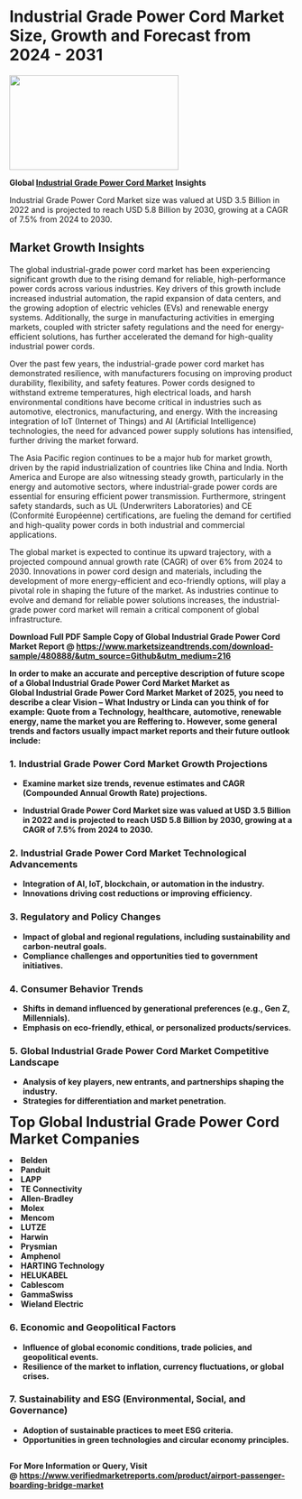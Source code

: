 <H1>Industrial Grade Power Cord Market Size, Growth and Forecast from 2024 - 2031</H1><img class="aligncenter size-medium wp-image-584254" src="https://thirdeyenews.in/wp-content/uploads/2024/09/Global-Market-Research-300x168.jpeg" alt="" width="300" height="168" /><p><strong>Global&nbsp;<a href="https://www.marketsizeandtrends.com/download-sample/480888/&amp;utm_source=Github&utm_medium=216">Industrial Grade Power Cord Market</a> Insights</strong></p><p>Industrial Grade Power Cord Market size was valued at USD 3.5 Billion in 2022 and is projected to reach USD 5.8 Billion by 2030, growing at a CAGR of 7.5% from 2024 to 2030.</p><p><h2>Market Growth Insights</h2> <p>The global industrial-grade power cord market has been experiencing significant growth due to the rising demand for reliable, high-performance power cords across various industries. Key drivers of this growth include increased industrial automation, the rapid expansion of data centers, and the growing adoption of electric vehicles (EVs) and renewable energy systems. Additionally, the surge in manufacturing activities in emerging markets, coupled with stricter safety regulations and the need for energy-efficient solutions, has further accelerated the demand for high-quality industrial power cords.</p> <p><strong></strong></p> <p>Over the past few years, the industrial-grade power cord market has demonstrated resilience, with manufacturers focusing on improving product durability, flexibility, and safety features. Power cords designed to withstand extreme temperatures, high electrical loads, and harsh environmental conditions have become critical in industries such as automotive, electronics, manufacturing, and energy. With the increasing integration of IoT (Internet of Things) and AI (Artificial Intelligence) technologies, the need for advanced power supply solutions has intensified, further driving the market forward.</p> <p>The Asia Pacific region continues to be a major hub for market growth, driven by the rapid industrialization of countries like China and India. North America and Europe are also witnessing steady growth, particularly in the energy and automotive sectors, where industrial-grade power cords are essential for ensuring efficient power transmission. Furthermore, stringent safety standards, such as UL (Underwriters Laboratories) and CE (Conformité Européenne) certifications, are fueling the demand for certified and high-quality power cords in both industrial and commercial applications.</p> <p>The global market is expected to continue its upward trajectory, with a projected compound annual growth rate (CAGR) of over 6% from 2024 to 2030. Innovations in power cord design and materials, including the development of more energy-efficient and eco-friendly options, will play a pivotal role in shaping the future of the market. As industries continue to evolve and demand for reliable power solutions increases, the industrial-grade power cord market will remain a critical component of global infrastructure.</p> <p><strong></p><p><span class=""><strong>Download Full PDF Sample Copy of Global Industrial Grade Power Cord Market Report</strong> @ <a href="https://www.marketsizeandtrends.com/download-sample/480888/&amp;utm_source=Github&utm_medium=216" target="_blank">https://www.marketsizeandtrends.com/download-sample/480888/&amp;utm_source=Github&utm_medium=216</a></span></p><p>In order to make an accurate and perceptive description of future scope of a Global&nbsp;Industrial Grade Power Cord Market Market as Global&nbsp;Industrial Grade Power Cord Market Market of 2025, you need to describe a clear Vision &ndash; What Industry or Linda can you think of for example: Quote from a Technology, healthcare, automotive, renewable energy, name the market you are Reffering to. However, some general trends and factors usually impact market reports and their future outlook include:</p><h3>1.&nbsp;<strong>Industrial Grade Power Cord Market Growth Projections</strong></h3><ul><li>Examine market size trends, revenue estimates and CAGR (Compounded Annual Growth Rate) projections.</li><li><p>Industrial Grade Power Cord Market size was valued at USD 3.5 Billion in 2022 and is projected to reach USD 5.8 Billion by 2030, growing at a CAGR of 7.5% from 2024 to 2030.</p></li></ul><h3>2.&nbsp;<strong>Industrial Grade Power Cord Market Technological Advancements</strong></h3><ul><li>Integration of AI, IoT, blockchain, or automation in the industry.</li><li>Innovations driving cost reductions or improving efficiency.</li></ul><h3>3.&nbsp;<strong>Regulatory and Policy Changes</strong></h3><ul><li>Impact of global and regional regulations, including sustainability and carbon-neutral goals.</li><li>Compliance challenges and opportunities tied to government initiatives.</li></ul><h3>4.&nbsp;<strong>Consumer Behavior Trends</strong></h3><ul><li>Shifts in demand influenced by generational preferences (e.g., Gen Z, Millennials).</li><li>Emphasis on eco-friendly, ethical, or personalized products/services.</li></ul><h3>5.&nbsp;<strong>Global Industrial Grade Power Cord Market Competitive Landscape</strong></h3><ul><li>Analysis of key players, new entrants, and partnerships shaping the industry.</li><li>Strategies for differentiation and market penetration.</li></ul><p data-pm-slice="1 1 []"><span style="color: inherit; font-family: inherit; font-size: 25px;">Top Global Industrial Grade Power Cord Market Companies</span></p><div class="" data-test-id=""><p><li>Belden</li><li> Panduit</li><li> LAPP</li><li> TE Connectivity</li><li> Allen-Bradley</li><li> Molex</li><li> Mencom</li><li> LUTZE</li><li> Harwin</li><li> Prysmian</li><li> Amphenol</li><li> HARTING Technology</li><li> HELUKABEL</li><li> Cablescom</li><li> GammaSwiss</li><li> Wieland Electric</li></p></div><h3>6.&nbsp;<strong>Economic and Geopolitical Factors</strong></h3><ul><li>Influence of global economic conditions, trade policies, and geopolitical events.</li><li>Resilience of the market to inflation, currency fluctuations, or global crises.</li></ul><h3>7.&nbsp;<strong>Sustainability and ESG (Environmental, Social, and Governance)</strong></h3><ul><li>Adoption of sustainable practices to meet ESG criteria.</li><li>Opportunities in green technologies and circular economy principles.</li></ul><h2><strong style="font-size: 14px;">For More Information or Query, Visit @&nbsp;</strong><a style="background-color: #ffffff; font-size: 14px;" href="https://www.marketsizeandtrends.com/report/industrial-grade-power-cord-market/" target="_blank">https://www.verifiedmarketreports.com/product/airport-passenger-boarding-bridge-market</a></h2>
